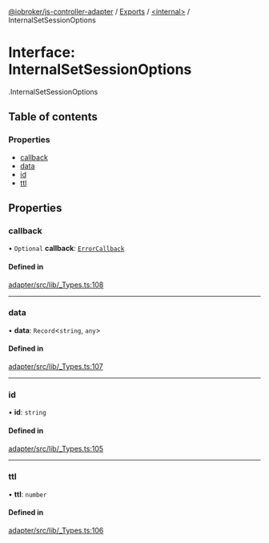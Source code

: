 [@iobroker/js-controller-adapter](../README.md) / [Exports](../modules.md) / [<internal\>](../modules/internal_.md) / InternalSetSessionOptions

# Interface: InternalSetSessionOptions

[<internal>](../modules/internal_.md).InternalSetSessionOptions

## Table of contents

### Properties

- [callback](internal_.InternalSetSessionOptions.md#callback)
- [data](internal_.InternalSetSessionOptions.md#data)
- [id](internal_.InternalSetSessionOptions.md#id)
- [ttl](internal_.InternalSetSessionOptions.md#ttl)

## Properties

### callback

• `Optional` **callback**: [`ErrorCallback`](../modules/internal_.md#errorcallback)

#### Defined in

[adapter/src/lib/_Types.ts:108](https://github.com/ioBroker/ioBroker.js-controller/blob/9c021089/packages/adapter/src/lib/_Types.ts#L108)

___

### data

• **data**: `Record`<`string`, `any`\>

#### Defined in

[adapter/src/lib/_Types.ts:107](https://github.com/ioBroker/ioBroker.js-controller/blob/9c021089/packages/adapter/src/lib/_Types.ts#L107)

___

### id

• **id**: `string`

#### Defined in

[adapter/src/lib/_Types.ts:105](https://github.com/ioBroker/ioBroker.js-controller/blob/9c021089/packages/adapter/src/lib/_Types.ts#L105)

___

### ttl

• **ttl**: `number`

#### Defined in

[adapter/src/lib/_Types.ts:106](https://github.com/ioBroker/ioBroker.js-controller/blob/9c021089/packages/adapter/src/lib/_Types.ts#L106)
